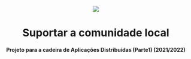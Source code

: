 <p align="center">
    <img src="https://pt.freelogodesign.org/assets/img/categories/10/logo-img-01.svg">
</p> 

# <h1 align="center">Suportar a comunidade local</h1>
<h4 align="center">Projeto para a cadeira de Aplicações Distribuídas (Parte1) (2021/2022)</h4>

